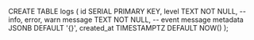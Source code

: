 CREATE TABLE logs (
  id SERIAL PRIMARY KEY,
  level TEXT NOT NULL,   -- info, error, warn
  message TEXT NOT NULL,     -- event message
  metadata JSONB DEFAULT '{}',
  created_at TIMESTAMPTZ DEFAULT NOW()
);